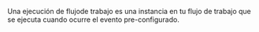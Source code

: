Una ejecución de flujode trabajo es una instancia en tu flujo de trabajo que se ejecuta cuando ocurre el evento pre-configurado.
